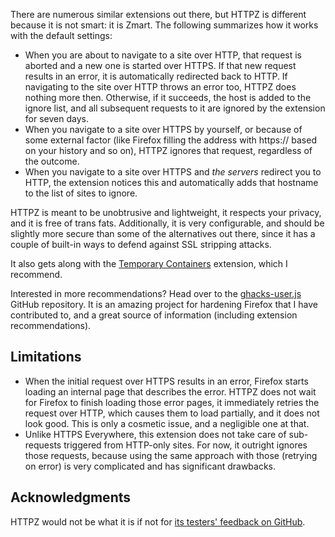 There are numerous similar extensions out there, but HTTPZ is different because it is not smart: it is Zmart. The following summarizes how it works with the default settings:
- When you are about to navigate to a site over HTTP, that request is aborted and a new one is started over HTTPS. If that new request results in an error, it is automatically redirected back to HTTP. If navigating to the site over HTTP throws an error too, HTTPZ does nothing more then. Otherwise, if it succeeds, the host is added to the ignore list, and all subsequent requests to it are ignored by the extension for seven days.
- When you navigate to a site over HTTPS by yourself, or because of some external factor (like Firefox filling the address with https:// based on your history and so on), HTTPZ ignores that request, regardless of the outcome.
- When you navigate to a site over HTTPS and *the servers* redirect you to HTTP, the extension notices this and automatically adds that hostname to the list of sites to ignore.

HTTPZ is meant to be unobtrusive and lightweight, it respects your privacy, and it is free of trans fats. Additionally, it is very configurable, and should be slightly more secure than some of the alternatives out there, since it has a couple of built-in ways to defend against SSL stripping attacks.

It also gets along with the [Temporary Containers][TC] extension, which I recommend.

Interested in more recommendations? Head over to the [ghacks-user.js][user.js] GitHub repository. It is an amazing project for hardening Firefox that I have contributed to, and a great source of information (including extension recommendations).

Limitations
------------
- When the initial request over HTTPS results in an error, Firefox starts loading an internal page that describes the error. HTTPZ does not wait for Firefox to finish loading those error pages, it immediately retries the request over HTTP, which causes them to load partially, and it does not look good. This is only a cosmetic issue, and a negligible one at that.
- Unlike HTTPS Everywhere, this extension does not take care of sub-requests triggered from HTTP-only sites. For now, it outright ignores those requests, because using the same approach with those (retrying on error) is very complicated and has significant drawbacks.

Acknowledgments
---------------
HTTPZ would not be what it is if not for [its testers' feedback on GitHub][issues].

[TC]: https://addons.mozilla.org/firefox/addon/temporary-containers/
[user.js]: https://github.com/ghacksuserjs/ghacks-user.js
[issues]: https://github.com/claustromaniac/httpz/issues
